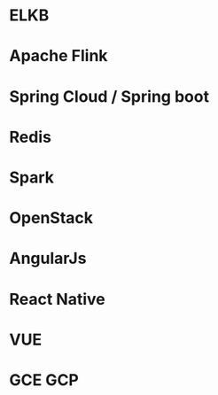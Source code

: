 # ELKB
# Apache Flink
# Spring Cloud / Spring boot
# Redis
# Spark
# OpenStack
# AngularJs
# React Native
# VUE
# GCE GCP
